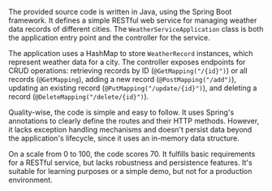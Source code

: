 The provided source code is written in Java, using the Spring Boot framework. It defines a simple RESTful web service for managing weather data records of different cities. The `WeatherServiceApplication` class is both the application entry point and the controller for the service.

The application uses a HashMap to store `WeatherRecord` instances, which represent weather data for a city. The controller exposes endpoints for CRUD operations: retrieving records by ID (`@GetMapping("/{id}")`) or all records (`@GetMapping`), adding a new record (`@PostMapping("/add")`), updating an existing record (`@PutMapping("/update/{id}")`), and deleting a record (`@DeleteMapping("/delete/{id}")`).

Quality-wise, the code is simple and easy to follow. It uses Spring's annotations to clearly define the routes and their HTTP methods. However, it lacks exception handling mechanisms and doesn't persist data beyond the application's lifecycle, since it uses an in-memory data structure.

On a scale from 0 to 100, the code scores 70. It fulfills basic requirements for a RESTful service, but lacks robustness and persistence features. It's suitable for learning purposes or a simple demo, but not for a production environment.
